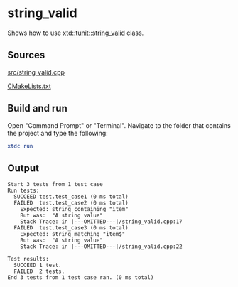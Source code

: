 # string_valid

Shows how to use [xtd::tunit::string_valid](https://gammasoft71.github.io/xtd/reference_guides/latest/classxtd_1_1tunit_1_1string__valid.html) class.

## Sources

[src/string_valid.cpp](src/string_valid.cpp)

[CMakeLists.txt](CMakeLists.txt)

## Build and run

Open "Command Prompt" or "Terminal". Navigate to the folder that contains the project and type the following:

```cmake
xtdc run
```

## Output

```
Start 3 tests from 1 test case
Run tests:
  SUCCEED test.test_case1 (0 ms total)
  FAILED  test.test_case2 (0 ms total)
    Expected: string containing "item"
    But was:  "A string value"
    Stack Trace: in |---OMITTED---|/string_valid.cpp:17
  FAILED  test.test_case3 (0 ms total)
    Expected: string matching "item$"
    But was:  "A string value"
    Stack Trace: in |---OMITTED---|/string_valid.cpp:22

Test results:
  SUCCEED 1 test.
  FAILED  2 tests.
End 3 tests from 1 test case ran. (0 ms total)
```
